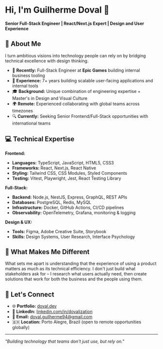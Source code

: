 # Hi, I'm Guilherme Doval 👋

**Senior Full-Stack Engineer | React/Next.js Expert | Design and User Experience**

## 🚀 About Me

I turn ambitious visions into technology people can rely on by bridging technical excellence with design thinking.

- 🏢 **Recently:** Full-Stack Engineer at **Epic Games** building internal business tooling
- 🎯 **Experience:** 7+ years building scalable user-facing applications and internal tools
- 🎓 **Background:** Unique combination of engineering expertise + Master's in Design and Visual Culture
- 🌍 **Remote:** Experienced collaborating with global teams across timezones
- 🔍 **Currently:** Seeking Senior Frontend/Full-Stack opportunities with international teams

## 💻 Technical Expertise

**Frontend:**
- **Languages:** TypeScript, JavaScript, HTML5, CSS3
- **Frameworks:** React, Next.js, React Native
- **Styling:** Tailwind CSS, CSS Modules, Styled Components
- **Testing:** Vitest, Playwright, Jest, React Testing Library

**Full-Stack:**
- **Backend:** Node.js, NestJS, Express, GraphQL, REST APIs
- **Databases:** PostgreSQL, Redis, MySQL
- **Infrastructure:** Docker, GitHub Actions, CI/CD pipelines
- **Observability:** OpenTelemetry, Grafana, monitoring & logging

**Design & UX:**
- **Tools:** Figma, Adobe Creative Suite, Storybook
- **Skills:** Design Systems, User Research, Interface Psychology

## 🌟 What Makes Me Different

What sets me apart is understanding that the experience of using a product matters as much as its technical efficiency. I don't just build what stakeholders ask for – I research what users actually need, then create solutions that work for both the business and the people using them.

## 🤝 Let's Connect

- 🌐 **Portfolio:** [doval.dev](https://doval.dev)
- 💼 **LinkedIn:** [linkedin.com/in/dovalization](https://linkedin.com/in/dovalization)
- 📧 **Email:** [doval.guilherme94@gmail.com](mailto:doval.guilherme94@gmail.com)
- 🇧🇷 **Location:** Porto Alegre, Brazil (open to remote opportunities globally)

---

*"Building technology that teams don't just use, but rely on."*
